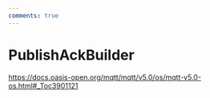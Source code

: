 ```yaml
---
comments: true
---
```

# PublishAckBuilder

https://docs.oasis-open.org/mqtt/mqtt/v5.0/os/mqtt-v5.0-os.html#_Toc3901121 

